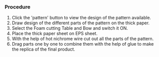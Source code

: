 ### Procedure
1.	Click the 'pattern' button to view the design of the pattern available.<br>
2.	Draw design of the different parts of the pattern on the thick paper.<br>
3.	Select the Foam cutting Table and Bow and switch it ON.<br>
4.	Place the thick paper sheet on EPS sheet.<br>
5.	With the help of hot nichrome wire cut out all the parts of the pattern.<br>
6.	Drag parts one by one to combine them with the help of glue to make the replica of the final product.
